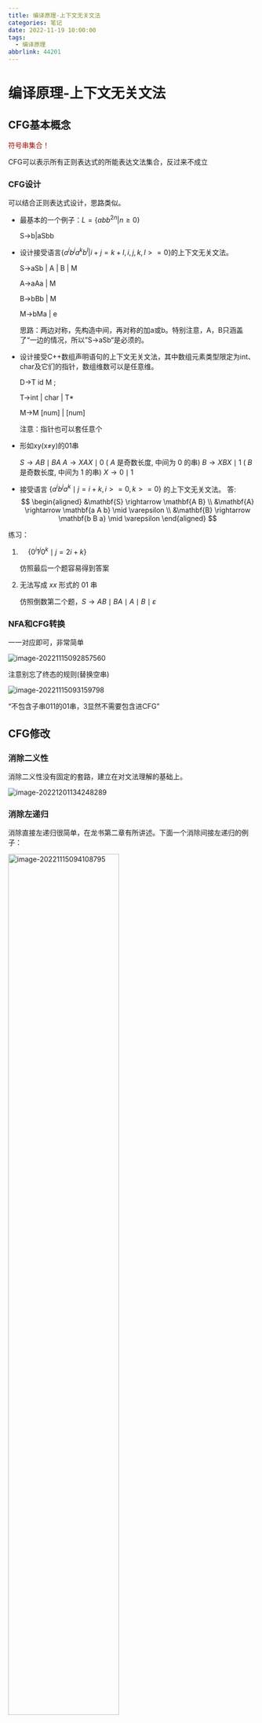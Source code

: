 ```yaml
---
title: 编译原理-上下文无关文法
categories: 笔记
date: 2022-11-19 10:00:00
tags:
  - 编译原理
abbrlink: 44201
---
```

# 编译原理-上下文无关文法

## CFG基本概念

<font color='Apricot'>符号串集合！</font>

CFG可以表示所有正则表达式的所能表达文法集合，反过来不成立

### CFG设计

可以结合正则表达式设计，思路类似。

- 最基本的一个例子：$L=\{abb^{2n}|n≥0\}$

  S→b|aSbb

- 设计接受语言${\{a^ib^ja^kb^l| i+j=k+l, i, j, k, l>=0\}}$的上下文无关文法。

  S→aSb | A | B | M

  A→aAa | M

  B→bBb | M

  M→bMa | e

   思路：两边对称，先构造中间，再对称的加a或b。特别注意，A，B只涵盖了“一边的情况，所以”S→aSb“是必须的。

- 设计接受C++数组声明语句的上下文无关文法，其中数组元素类型限定为int、char及它们的指针，数组维数可以是任意维。

  D→T id M ;

  T→int | char | T*

  M→M [num] | [num]

  注意：指针也可以套任意个

- 形如xy(x≠y)的01串

  $S \rightarrow A B \mid B A$
  $A \rightarrow X A X \mid 0$ ( $A$ 是奇数长度, 中间为 0 的串)
  $B \rightarrow X B X \mid 1$ ( $B$ 是奇数长度, 中间为 1 的串)
  $X \rightarrow 0 \mid 1$
  
- 接受语言 $\left\{a^i b^j a^k \mid j=i+k, i>=0, k>=0\right\}$ 的上下文无关文法。 答:
$$
\begin{aligned}
&\mathbf{S} \rightarrow \mathbf{A B} \\
&\mathbf{A} \rightarrow \mathbf{a A b} \mid \varepsilon \\
&\mathbf{B} \rightarrow \mathbf{b B a} \mid \varepsilon
\end{aligned}
$$

练习：

1. $\quad\left\{0^i 1^j 0^k \mid j=2 i+k\right\}$

   仿照最后一个题容易得到答案

2. 无法写成 $x x$ 形式的 01 串

   仿照倒数第二个题，$S \rightarrow A B \mid B A \mid A \mid B \mid \varepsilon$

### NFA和CFG转换

一一对应即可，非常简单

![image-20221115092857560](/Users/tianjiaye/临时文稿/gather_md/编译原理-上下文无关文法.assets/20221201120121396547_551_image-20221115092857560.png)

注意别忘了终态的规则(替换空串)

![image-20221115093159798](/Users/tianjiaye/临时文稿/gather_md/编译原理-上下文无关文法.assets/20221201120122982777_294_image-20221115093159798.png)

“不包含子串011的01串，3显然不需要包含进CFG”

## CFG修改

### 消除二义性

消除二义性没有固定的套路，建立在对文法理解的基础上。

![image-20221201134248289](/Users/tianjiaye/临时文稿/gather_md/编译原理-上下文无关文法.assets/image-20221201134248289.png)

### 消除左递归

消除直接左递归很简单，在龙书第二章有所讲述。下面一个消除间接左递归的例子：

<img src="/Users/tianjiaye/临时文稿/gather_md/编译原理-上下文无关文法.assets/20221201120126538302_916_image-20221115094108795.png" alt="image-20221115094108795" width="67%" height="67%" />

### 消除空字

消除空字需要注意的一点时一定要替换“干净”，即所有与含有空字的非终结符文法定义相关的条目都要考虑并替换

![image-20221115094610591](/Users/tianjiaye/临时文稿/gather_md/编译原理-上下文无关文法.assets/20221201120128030368_860_image-20221115094610591.png)

![image-20221115094838176](/Users/tianjiaye/临时文稿/gather_md/编译原理-上下文无关文法.assets/20221201120129388514_865_image-20221115094838176.png)

### 消除回路

![image-20221115095219937](/Users/tianjiaye/临时文稿/gather_md/编译原理-上下文无关文法.assets/20221201120130871049_366_image-20221115095219937.png)

### 左公因子提取

$A \rightarrow \alpha \beta_1 \mid \alpha \beta_2$
改写为：
$\mathrm{A} \rightarrow \alpha \mathrm{A}^{\prime}$
$A^{\prime} \rightarrow \beta_1 \mid \beta_2$

例子：

$\mathrm{S} \rightarrow \mathrm{iEtS}|\mathrm{iEtSeS}| \mathrm{a}$
$\mathrm{E} \rightarrow \mathrm{b}$
i $\rightarrow$ if, t$ \rightarrow$ then, e $\rightarrow$ else, E $\rightarrow$ 表达式, S $\rightarrow$ 语句
改写为:
$\mathrm{S} \rightarrow \mathrm{iEtSS}$ ' | a
$\mathrm{S}^{\prime} \rightarrow \mathrm{eS} \mid \varepsilon$
$\mathrm{E} \rightarrow \mathrm{b}$

## CFG无法描述的语言结构

(重在理解)

例1: $\mathrm{L}_1=\left\{\mathrm{wcw} \mid \mathrm{w} \in(\mathrm{a} \mid \mathrm{b})^*\right\}$

检查标识符(w)必须在使用之前定义

语义分析阶段才能完成的事情

例2: $\mathrm{L}_2=\left\{a^{\mathrm{n}} b^m c^n d^m \mid n \geqslant 1\right.$ 且 $\left.m \geqslant 1\right\}$

检查函数的形参 (声明) 与实参 (调用)的数目是否匹配

语法定义一般不考虑参数数目

例3: $\mathrm{L}_3=\left\{\mathrm{a}^{\mathrm{n}} b^{\mathrm{n}} \mathrm{c}^{\mathrm{n}} \mid \mathrm{n} \geq 0\right\}$

排版软件, 文本加下划线: $\mathrm{n}$ 个字符, $\mathrm{n}$ 个退格, $\mathrm{n}$ 个下划线

$\mathrm{a}^{\mathrm{n}} b^{\mathrm{n}}$容易描述(S→aSb)

另一种方式: 字符一退格一下划线三元 组序列, $(\mathrm{abc})^*$就可以描述了

**可以描述的类似文法：**

$\mathrm{L}_1{ }^{\prime}=\left\{\mathrm{w} \mathrm{c}\mathrm{w}^{\mathrm{R}} \mathrm{w} \in(\mathrm{a} \mid \mathrm{b})^*, \mathrm{w}^{\mathrm{R}}\right.$ 为$\mathrm{w}$的反转 $\}$

$\mathrm{S} \rightarrow \mathrm{aSa}|\mathrm{bSb}| \mathrm{c}$
$\mathrm{L}_2{ }^{\prime}=\left\{\mathrm{a}^{\mathrm{n}} \mathrm{b}^{\mathrm{m}} \mathrm{c}^{\mathrm{m}} \mathrm{d}^{\mathrm{n}} \mid \mathrm{n} \geqslant 1\right.$ 且 $\left.\mathrm{m} \geqslant 1\right\}$

和考试题类似，中心对称的，先处理中间

$\mathrm{S} \rightarrow \mathrm{aSd}|\mathrm{aAd} \quad \mathrm{A} \rightarrow \mathrm{bAc}| \mathrm{bc}$

$\mathrm{L}_2{ }^{{\prime\prime}}=\left\{\mathrm{a}^{\mathrm{n}} b^{\mathrm{n}} \mathrm{c}^{\mathrm{m}} \mathrm{d}^{\mathrm{m}} \mid \mathrm{n} \geqslant 1\right.$ 且 $\left.m \geqslant 1\right\}$

轴对称的，先处理两边

$\mathrm{S} \rightarrow \mathrm{AB} \quad \mathrm{A} \rightarrow \mathrm{aAb}|\mathrm{ab} \quad \mathrm{B} \rightarrow \mathrm{cBd}| \mathrm{cd}$

$\mathrm{L}_3{ }^{\prime}=\left\{\mathrm{a}^{\mathrm{n}} \mathrm{b}^{\mathrm{n}} \mid \mathrm{n} \geq 1\right\}$

$\mathrm{S} \rightarrow \mathrm{aSb} \mid \mathrm{ab}$


PS：证明$\mathrm{L}_3{ }^{\prime}$不能用正则表达式表示

可以考虑证明它不能使用DFA进行表示。证明的关键就是定义”DF“(确定，有穷):

假定存在DFA D接受 $\mathrm{L}_3{ }^{\prime}$, 其状态数为 $k$(有穷)。 设状态 $\mathrm{s}_0, \mathrm{~s}_1, \ldots, \mathrm{s}_{\mathrm{k}}$ 为读入 $\varepsilon, \mathrm{a}, \mathrm{aa}, \ldots, \mathrm{a}^{\mathrm{k}}$ 后的状态 $\Rightarrow \mathrm{s}_{\mathrm{i}}$ 为读入 $\mathrm{i}$ 个 $\mathrm{a}$ 达到的状态 $(0 \leqslant \mathrm{i} \leqslant \mathrm{k})$
总状态数 $\mathrm{k} \rightarrow \mathrm{s}_0, \mathrm{~s}_1, \ldots, \mathrm{s}_{\mathrm{k}}$ 中至少有两个相同状态, 不妨设为 $s_i 、 s_j ， i<j$

$a^i b^i \in L_3 \rightarrow \Rightarrow s_i\left(s_j\right)$ 到终态路径标记为 $b^i$
$\rightarrow$ 初态 $\rightarrow$ 终态还有标为 $a^i b^i$ 的路径 $\rightarrow D$ 接受 $a^i b^i$, 与”D(确定)“矛盾！

![image-20221115103746485](/Users/tianjiaye/临时文稿/gather_md/编译原理-上下文无关文法.assets/20221201120132392020_526_image-20221115103746485.png)